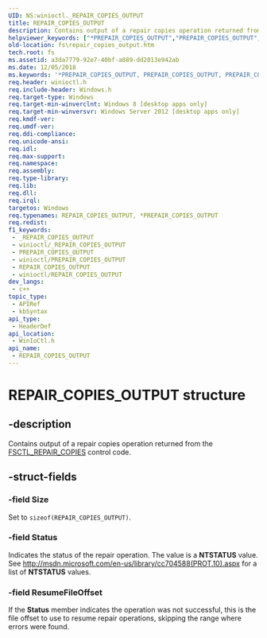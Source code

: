 ```yaml
---
UID: NS:winioctl._REPAIR_COPIES_OUTPUT
title: REPAIR_COPIES_OUTPUT
description: Contains output of a repair copies operation returned from the FSCTL_REPAIR_COPIES control code.
helpviewer_keywords: ["*PREPAIR_COPIES_OUTPUT","PREPAIR_COPIES_OUTPUT","PREPAIR_COPIES_OUTPUT structure pointer [Files]","REPAIR_COPIES_OUTPUT","REPAIR_COPIES_OUTPUT structure [Files]","fs.repair_copies_output","winioctl/PREPAIR_COPIES_OUTPUT","winioctl/REPAIR_COPIES_OUTPUT"]
old-location: fs\repair_copies_output.htm
tech.root: fs
ms.assetid: a3da7779-92e7-40bf-a889-dd2013e942ab
ms.date: 12/05/2018
ms.keywords: '*PREPAIR_COPIES_OUTPUT, PREPAIR_COPIES_OUTPUT, PREPAIR_COPIES_OUTPUT structure pointer [Files], REPAIR_COPIES_OUTPUT, REPAIR_COPIES_OUTPUT structure [Files], fs.repair_copies_output, winioctl/PREPAIR_COPIES_OUTPUT, winioctl/REPAIR_COPIES_OUTPUT'
req.header: winioctl.h
req.include-header: Windows.h
req.target-type: Windows
req.target-min-winverclnt: Windows 8 [desktop apps only]
req.target-min-winversvr: Windows Server 2012 [desktop apps only]
req.kmdf-ver: 
req.umdf-ver: 
req.ddi-compliance: 
req.unicode-ansi: 
req.idl: 
req.max-support: 
req.namespace: 
req.assembly: 
req.type-library: 
req.lib: 
req.dll: 
req.irql: 
targetos: Windows
req.typenames: REPAIR_COPIES_OUTPUT, *PREPAIR_COPIES_OUTPUT
req.redist: 
f1_keywords:
 - _REPAIR_COPIES_OUTPUT
 - winioctl/_REPAIR_COPIES_OUTPUT
 - PREPAIR_COPIES_OUTPUT
 - winioctl/PREPAIR_COPIES_OUTPUT
 - REPAIR_COPIES_OUTPUT
 - winioctl/REPAIR_COPIES_OUTPUT
dev_langs:
 - c++
topic_type:
 - APIRef
 - kbSyntax
api_type:
 - HeaderDef
api_location:
 - WinIoCtl.h
api_name:
 - REPAIR_COPIES_OUTPUT
---
```


# REPAIR_COPIES_OUTPUT structure


## -description

Contains output of a repair copies operation returned from the 
     <a href="/windows/desktop/api/winioctl/ni-winioctl-fsctl_repair_copies">FSCTL_REPAIR_COPIES</a> control code.

## -struct-fields

### -field Size

Set to <code>sizeof(REPAIR_COPIES_OUTPUT)</code>.

### -field Status

Indicates the status of the repair operation. The value is a <b>NTSTATUS</b> value. 
      See 
      <a href="/openspecs/windows_protocols/ms-erref/596a1078-e883-4972-9bbc-49e60bebca55">http://msdn.microsoft.com/en-us/library/cc704588(PROT.10).aspx</a> 
      for a list of <b>NTSTATUS</b> values.

### -field ResumeFileOffset

If the <b>Status</b> member indicates the operation was not successful, this is the 
      file offset to use to resume repair operations, skipping the range where errors were found.